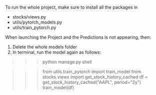 To run the whole project, make sure to install all the packages in 
- stocks/views.py
- utils/pytorch_models.py
- utils/train_pytorch.py

When launching the Project and the Predictions is not appearing, then:
1. Delete the whole models folder
2. In terminal, run the model again as follows:

>>> python manage.py shell

>>> from utils.train_pytorch import train_model
>>> from stocks.views import get_stock_history_cached
>>> df = get_stock_history_cached("AAPL", period="2y")
>>> train_model(df)
